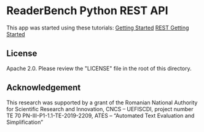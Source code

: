 # ReaderBench Python REST API

This app was started using these tutorials: [Getting Started](https://django-oauth-toolkit.readthedocs.io/en/latest/getting_started.html) [REST Getting Started](https://django-oauth-toolkit.readthedocs.io/en/latest/rest-framework/getting_started.html)

## License
Apache 2.0. Please review the "LICENSE" file in the root of this directory.

## Acknowledgement
This research was supported by a grant of the Romanian National Authority for Scientific Research and Innovation, CNCS – UEFISCDI, project number TE 70 PN-III-P1-1.1-TE-2019-2209, ATES – “Automated Text Evaluation and Simplification”
